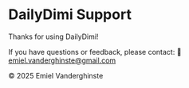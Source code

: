 # DailyDimi Support

Thanks for using DailyDimi!

If you have questions or feedback, please contact:
📧 emiel.vanderghinste@gmail.com

© 2025 Emiel Vanderghinste
